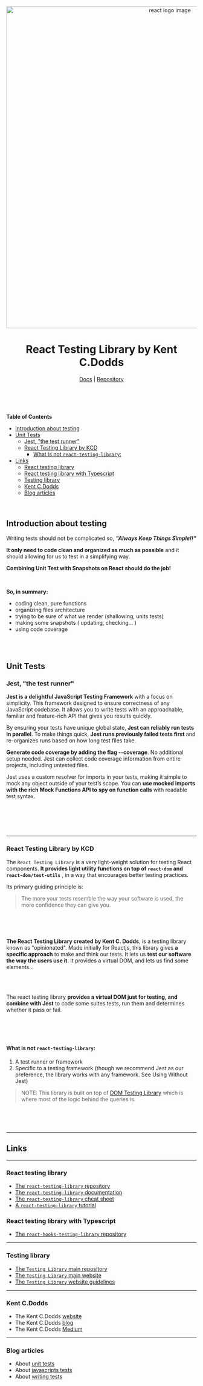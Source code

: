 <div align="center">
  <img 
  src="https://www.ibrahima-ndaw.com/static/4996d6d31bd748e276b9055ebfce4e42/f3583/cover.png"
  alt="react logo image"
  style="width: 850px; height: auto; margin: 0;"
  >
  <h1>React Testing Library by Kent C.Dodds</h1>
  <a href="https://testing-library.com/docs/react-testing-library/intro/">Docs</a> | 
  <a href="https://github.com/testing-library/react-testing-library">Repository</a>

</div>

<br>
<br>
<br>
<br>

**Table of Contents**

- [Introduction about testing](#introduction-about-testing)
- [Unit Tests](#unit-tests)
  - [Jest, "the test runner"](#jest-the-test-runner)
  - [React Testing Library by KCD](#react-testing-library-by-kcd)
    - [What is not `react-testing-library`:](#what-is-not-react-testing-library)
- [Links](#links)
  - [React testing library](#react-testing-library)
  - [React testing library with Typescript](#react-testing-library-with-typescript)
  - [Testing library](#testing-library)
  - [Kent C.Dodds](#kent-cdodds)
  - [Blog articles](#blog-articles)

<br>

## Introduction about testing

Writing tests should not be complicated so, **_"Always Keep Things Simple!!"_**

**It only need to code clean and organized as much as possible** and it should allowing for us to test in a simplifying way.

**Combining Unit Test with Snapshots on React should do the job!**

<br>

**So, in summary:**

- coding clean, pure functions
- organizing files architecture
- trying to be sure of what we render (shallowing, units tests)
- making some snapshots ( updating, checking... )
- using code coverage

<br>
<br>

## Unit Tests

### Jest, "the test runner"

**Jest is a delightful JavaScript Testing Framework** with a focus on simplicity.
This framework designed to ensure correctness of any JavaScript codebase.
It allows you to write tests with an approachable, familiar and feature-rich API that gives you results quickly.

By ensuring your tests have unique global state, **Jest can reliably run tests in parallel**.
To make things quick, **Jest runs previously failed tests first** and re-organizes runs based on how long test files take.

**Generate code coverage by adding the flag --coverage**.
No additional setup needed. Jest can collect code coverage information from entire projects, including untested files.

Jest uses a custom resolver for imports in your tests, making it simple to mock any object outside of your test’s scope.
You can **use mocked imports with the rich Mock Functions API to spy on function calls** with readable test syntax.

<br>
<br>
<br>
<br>

---

### React Testing Library by KCD

The `React Testing Library` is a very light-weight solution for testing React components.
**It provides light utility functions on top of `react-dom` and `react-dom/test-utils`** , in a way that encourages better testing practices.

Its primary guiding principle is:

> The more your tests resemble the way your software is used, the more confidence they can give you.

<br>
<br>
<br>

**The React Testing Library created by Kent C. Dodds**, is a testing library known as "opinionated".
Made initially for Reactjs, this library gives **a specific approach** to make and think our tests.
It lets us **test our software the way the users use it**.
It provides a virtual DOM, and lets us find some elements...

<br>
<br>

The react testing library **provides a virtual DOM just for testing, and combine with Jest** to code some suites tests,
run them and determines whether it pass or fail.

<br>
<br>
<br>

#### What is not `react-testing-library`:

1. A test runner or framework
2. Specific to a testing framework (though we recommend Jest as our preference, the library works with any framework. See Using Without Jest)

> NOTE: This library is built on top of [DOM Testing Library](https://testing-library.com/docs/dom-testing-library/intro/) which is where most of the logic behind the queries is.

<br>
<br>
<br>

---

## Links

---

### React testing library

- [The `react-testing-library` repository](https://github.com/testing-library/react-testing-library)
- [The `react-testing-library` documentation](https://testing-library.com/docs/react-testing-library/intro/)
- [The `react-testing-library` cheat sheet](https://testing-library.com/docs/react-testing-library/cheatsheet)
- [A `react-testing-library` tutorial](https://www.robinwieruch.de/react-testing-library)

### React testing library with Typescript

- [The `react-hooks-testing-library` repository](https://github.com/testing-library/react-hooks-testing-library)

---

### Testing library

- [The `Testing Library` main repository](https://github.com/testing-library)
- [The `Testing Library` main website](https://testing-library.com/)
- [The `Testing Library` website guidelines](https://testing-library.com/docs/guiding-principles/)

---

### Kent C.Dodds

- The Kent C.Dodds [website](https://kentcdodds.com/)
- The Kent C.Dodds [blog](https://kentcdodds.com/)
- The Kent C.Dodds [Medium](https://medium.com/@kentcdodds)

---

### Blog articles

- About [unit tests](https://blog.usejournal.com/lean-testing-or-why-unit-tests-are-worse-than-you-think-b6500139a009)
- About [javascripts tests](https://kentcdodds.com/blog/but-really-what-is-a-javascript-test)
- About [writing tests](https://kentcdodds.com/blog/write-tests)
